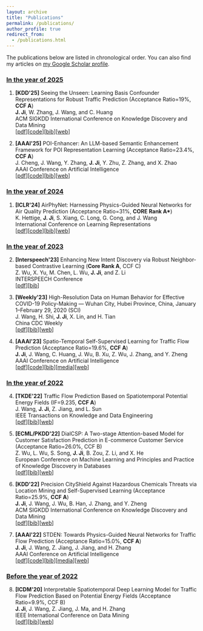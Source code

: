 ```yaml
---
layout: archive
title: "Publications"
permalink: /publications/
author_profile: true
redirect_from: 
  - /publications.html
---
```


The publications below are listed in chronological order. You can also find my articles on [my Google Scholar profile](https://scholar.google.com/citations?user=OkiBEBgAAAAJ).

<!-- * indicates corresponding author, + indicates supervised student -->
### <u>In the year of 2025</u>

1. **[KDD'25]** Seeing the Unseen: Learning Basis Confounder Representations for Robust Traffic Prediction (Acceptance Ratio=19%, **CCF A**)\
**J. Ji**, W. Zhang, J. Wang, and C. Huang\
ACM SIGKDD International Conference on Knowledge Discovery and Data Mining\
[[pdf](https://echo-ji.github.io/academicpages/files/STEVE_KDD25.pdf)][[code](https://github.com/bigscity/STEVE_CODE)][[bib](https://echo-ji.github.io/academicpages/files/STEVE_KDD25.txt)][[web](https://arxiv.org/abs/2311.12472)]

2. **[AAAI'25]** POI-Enhancer: An LLM-based Semantic Enhancement Framework for POI Representation Learning (Acceptance Ratio=23.4%, **CCF A**)\
J. Cheng, J. Wang, Y. Zhang, **J. Ji**, Y. Zhu, Z. Zhang, and X. Zhao\
AAAI Conference on Artificial Intelligence\
[[pdf](https://arxiv.org/pdf/2502.10038)][[code](https://github.com/JarvisOrange/POI-Enhancer)][[bib](https://echo-ji.github.io/academicpages/files/POIEh_AAAI25.txt)][[web](https://arxiv.org/abs/2502.10038)]



### <u>In the year of 2024</u>

1. **[ICLR'24]** AirPhyNet: Harnessing Physics-Guided Neural Networks for Air Quality Prediction (Acceptance Ratio=31%, **CORE Rank A\***)\
K. Hettige, **J. Ji**, S. Xiang, C. Long, G. Cong, and J. Wang\
International Conference on Learning Representations\
[[pdf](https://echo-ji.github.io/academicpages/files/AirPhyNet_ICLR24.pdf)][[code](https://github.com/kethmih/AirPhyNet)][[bib](https://echo-ji.github.io/academicpages/files/AirPhyNet_ICLR24.txt)][[web](https://arxiv.org/abs/2402.03784)]

### <u>In the year of 2023</u> 

2. **[Interspeech'23]** Enhancing New Intent Discovery via Robust Neighbor-based Contrastive Learning (**Core Rank A**, CCF C)\
Z. Wu, X. Yu, M. Chen, L. Wu, **J. Ji**, and Z. Li\
INTERSPEECH Conference\
[[pdf](https://echo-ji.github.io/academicpages/files/NID_IS23.pdf)][[bib](https://echo-ji.github.io/academicpages/files/NID_IS23.txt)]

2. **[Weekly'23]** High-Resolution Data on Human Behavior for Effective COVID-19 Policy-Making — Wuhan City, Hubei Province, China, January 1–February 29, 2020 (SCI)\
J. Wang, H. Shi, **J. Ji**, X. Lin, and H. Tian\
China CDC Weekly\
[[pdf](https://echo-ji.github.io/academicpages/files/SEPIR_Weekly23.pdf)][[bib](https://echo-ji.github.io/academicpages/files/SEPIR_Weekly23.txt)][[web](https://pubmed.ncbi.nlm.nih.gov/36777900/)]


3. **[AAAI'23]** Spatio-Temporal Self-Supervised Learning for Traffic Flow Prediction (Acceptance Ratio=19.6%, **CCF A**)\
**J. Ji**, J. Wang, C. Huang, J. Wu, B. Xu, Z. Wu, J. Zhang, and Y. Zheng\
AAAI Conference on Artificial Intelligence\
[[pdf](https://echo-ji.github.io/academicpages/files/STSSL_AAAI23.pdf)][[code](https://github.com/Echo-Ji/ST-SSL)][[bib](https://echo-ji.github.io/academicpages/files/STSSL_AAAI23.txt)][[media](https://mp.weixin.qq.com/s/rMNsqYyfoeoysZxeVabh4w)][[web](https://ojs.aaai.org/index.php/AAAI/article/view/25555)]

### <u>In the year of 2022</u> 

4. **[TKDE'22]** Traffic Flow Prediction Based on Spatiotemporal Potential Energy Fields (IF=9.235, **CCF A**)\
J. Wang, **J. Ji**, Z. Jiang, and L. Sun\
IEEE Transactions on Knowledge and Data Engineering\
[[pdf](https://echo-ji.github.io/academicpages/files/STPEF_plus_TKDE22.pdf)][[bib](https://echo-ji.github.io/academicpages/files/STPEF_plus_TKDE22.txt)][[web](https://ieeexplore.ieee.org/document/9944966)]

5. **[ECML/PKDD'22]** DialCSP: A Two-stage Attention-based Model for Customer Satisfaction Prediction in E-commerce Customer Service (Acceptance Ratio=26.0%, CCF B)\
Z. Wu, L. Wu, S. Song, **J. Ji**, B. Zou, Z. Li, and X. He\
European Conference on Machine Learning and Principles and Practice of Knowledge Discovery in Databases\
[[pdf](https://echo-ji.github.io/academicpages/files/DialCSP_ECMLPKDD22.pdf)][[bib](https://echo-ji.github.io/academicpages/files/DialCSP_ECMLPKDD22.txt)][[web]()]

6. **[KDD'22]** Precision CityShield Against Hazardous Chemicals Threats via Location Mining and Self-Supervised Learning (Acceptance Ratio=25.9%, **CCF A**)\
**J. Ji**, J. Wang, J. Wu, B. Han, J. Zhang, and Y. Zheng\
ACM SIGKDD International Conference on Knowledge Discovery and Data Mining\
[[pdf](https://echo-ji.github.io/academicpages/files/CityShield_KDD22.pdf)][[bib](https://echo-ji.github.io/academicpages/files/CityShield_KDD22.txt)][[web](https://dl.acm.org/doi/abs/10.1145/3534678.3539028)]

1. **[AAAI'22]** STDEN: Towards Physics-Guided Neural Networks for Traffic Flow Prediction (Acceptance Ratio=15.0%, **CCF A**)\
**J. Ji**, J. Wang, Z. Jiang, J. Jiang, and H. Zhang\
AAAI Conference on Artificial Intelligence\
[[pdf](https://echo-ji.github.io/academicpages/files/STDEN_AAAI22.pdf)][[code](https://github.com/Echo-Ji/STDEN)][[bib](https://echo-ji.github.io/academicpages/files/STDEN_AAAI22.txt)][[media](https://mp.weixin.qq.com/s/TmZ-J-t3IeyBpNSmysOEHA)][[web](https://ojs.aaai.org/index.php/AAAI/article/view/20322)]

### <u>Before the year of 2022</u> 

8. **[ICDM'20]** Interpretable Spatiotemporal Deep Learning Model for Traffic Flow Prediction Based on Potential Energy Fields (Acceptance Ratio=9.9%, CCF B)\
**J. Ji**, J. Wang, Z. Jiang, J. Ma, and H. Zhang\
IEEE International Conference on Data Mining\
[[pdf](https://echo-ji.github.io/academicpages/files/STPEF_ICDM20.pdf)][[bib](https://echo-ji.github.io/academicpages/files/STPEF_ICDM20.txt)][[web](https://ieeexplore.ieee.org/document/9338315)]

